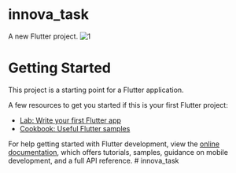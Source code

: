 # innova_task

A new Flutter project.
![1](https://github.com/raihansikdar/innova_task/assets/62495168/1f0374be-a382-46d1-ad73-b9262da05b28)





# Getting Started

This project is a starting point for a Flutter application.

A few resources to get you started if this is your first Flutter project:

- [Lab: Write your first Flutter app](https://docs.flutter.dev/get-started/codelab)
- [Cookbook: Useful Flutter samples](https://docs.flutter.dev/cookbook)

For help getting started with Flutter development, view the
[online documentation](https://docs.flutter.dev/), which offers tutorials,
samples, guidance on mobile development, and a full API reference.
#   i n n o v a _ t a s k 
 
 
